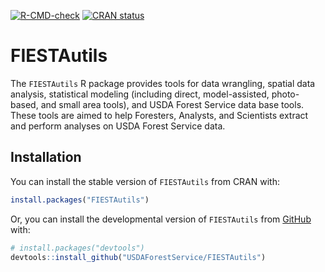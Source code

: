 
<!-- badges: start -->

[![R-CMD-check](https://github.com/USDAForestService/FIESTAutils/actions/workflows/R-CMD-check.yaml/badge.svg)](https://github.com/USDAForestService/FIESTAutils/actions/workflows/R-CMD-check.yaml)
[![CRAN
status](https://www.r-pkg.org/badges/version/FIESTAutils)](https://CRAN.R-project.org/package=FIESTAutils)
<!-- badges: end -->

# FIESTAutils

The `FIESTAutils` R package provides tools for data wrangling, spatial
data analysis, statistical modeling (including direct, model-assisted,
photo-based, and small area tools), and USDA Forest Service data base
tools. These tools are aimed to help Foresters, Analysts, and Scientists
extract and perform analyses on USDA Forest Service data.

## Installation

You can install the stable version of `FIESTAutils` from CRAN with:

``` r
install.packages("FIESTAutils")
```

Or, you can install the developmental version of `FIESTAutils` from
[GitHub](https://github.com/) with:

``` r
# install.packages("devtools")
devtools::install_github("USDAForestService/FIESTAutils")
```
